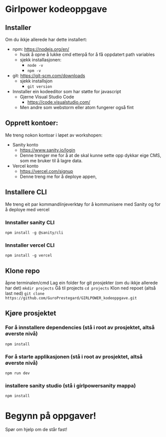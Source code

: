 # Girlpower kodeoppgave 

## Installer 
Om du ikkje allerede har dette installert:
- npm: https://nodejs.org/en/ 
  - husk å opne å lukke cmd etterpå for å få oppdatert path variables
  - sjekk installasjonen:
    - `node -v` 
    - `npm -v`
- git: https://git-scm.com/downloads 
  - sjekk installsjon
    - `git version`
- Innstaller ein kodeeditor som har støtte for javascript
  - Gjerne Visual Studio Code
    - https://code.visualstudio.com/
  - Men andre som webstorm eller atom fungerer også fint


## Opprett kontoer:
Me treng nokon kontoar i løpet av workshopen: 

- Sanity konto 
  - https://www.sanity.io/login
  - Denne trenger me for å at de skal kunne sette opp dykkar eige CMS, som me bruker til å lagre data. 
- Vercel konto 
  - https://vercel.com/signup
  - Denne treng me for å deploye appen,

## Installere CLI
Me treng eit par kommandlinjeverktøy for å kommunisere med Sanity og for å deploye med vercel

### Innstaller sanity CLI

`npm install -g @sanity/cli`

### Innstaller vercel CLI

`npm install -g vercel`

## Klone repo
åpne terminalen/cmd
Lag ein folder for git prosjekter (om du ikkje allerede har det)
`mkdir projects`
Gå til projects
`cd projects`
Klon ned repoet (altså last ned)
`git clone https://github.com/GuroPrestegard/GIRLPOWER_kodeoppgave.git`

## Kjøre prosjektet

### For å innstallere dependencies (stå i root av prosjektet, altså øverste nivå)

`npm install`

### For å starte applikasjonen (stå i root av prosjektet, altså øverste nivå)

`npm run dev`


### installere sanity studio (stå i girlpowersanity mappa)

`npm install`


# Begynn på oppgaver!
Spør om hjelp om de står fast!
